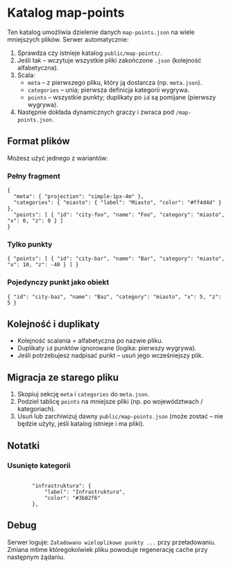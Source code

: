 # Katalog map-points

Ten katalog umożliwia dzielenie danych `map-points.json` na wiele mniejszych plików.
Serwer automatycznie:

1. Sprawdza czy istnieje katalog `public/map-points/`.
2. Jeśli tak – wczytuje wszystkie pliki zakończone `.json` (kolejność alfabetyczna).
3. Scala:
   - `meta` – z pierwszego pliku, który ją dostarcza (np. `meta.json`).
   - `categories` – unia; pierwsza definicja kategorii wygrywa.
   - `points` – wszystkie punkty; duplikaty po `id` są pomijane (pierwszy wygrywa).
4. Następnie dokłada dynamicznych graczy i zwraca pod `/map-points.json`.

## Format plików
Możesz użyć jednego z wariantów:

### Pełny fragment
```jsonc
{
  "meta": { "projection": "simple-1px-4m" },
  "categories": { "miasto": { "label": "Miasto", "color": "#ff4d4d" } },
  "points": [ { "id": "city-foo", "name": "Foo", "category": "miasto", "x": 0, "z": 0 } ]
}
```
### Tylko punkty
```jsonc
{ "points": [ { "id": "city-bar", "name": "Bar", "category": "miasto", "x": 10, "z": -40 } ] }
```
### Pojedynczy punkt jako obiekt
```jsonc
{ "id": "city-baz", "name": "Baz", "category": "miasto", "x": 5, "z": 5 }
```

## Kolejność i duplikaty
- Kolejność scalania = alfabetyczna po nazwie pliku.
- Duplikaty `id` punktów ignorowane (logika: pierwszy wygrywa).
- Jeśli potrzebujesz nadpisać punkt – usuń jego wcześniejszy plik.

## Migracja ze starego pliku
1. Skopiuj sekcję `meta` i `categories` do `meta.json`.
2. Podziel tablicę `points` na mniejsze pliki (np. po województwach / kategoriach).
3. Usuń lub zarchiwizuj dawny `public/map-points.json` (może zostać – nie będzie użyty, jeśli katalog istnieje i ma pliki).

## Notatki
### Usunięte kategorii
```jsonc

        "infrastruktura": {
            "label": "Infrastruktura",
            "color": "#3b82f6"
        },
```

## Debug
Serwer loguje: `Załadowano wieloplikowe punkty ...` przy przeładowaniu.
Zmiana mtime któregokolwiek pliku powoduje regenerację cache przy następnym żądaniu.
